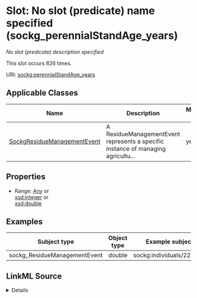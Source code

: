 

# Slot: No slot (predicate) name specified (sockg_perennialStandAge_years)


_No slot (predicate) description specified_






This slot occurs 826 times.


URI: [sockg:perennialStandAge_years](https://idir.uta.edu/sockg-ontology/docs/perennialStandAge_years)



<!-- no inheritance hierarchy -->





## Applicable Classes

| Name | Description | Modifies Slot |
| --- | --- | --- |
| [SockgResidueManagementEvent](../classes/SockgResidueManagementEvent.md) | A ResidueManagementEvent represents a specific instance of managing agricultu... |  yes  |







## Properties

* Range: [Any](../classes/Any.md)&nbsp;or&nbsp;<br />[xsd:integer](http://www.w3.org/2001/XMLSchema#integer)&nbsp;or&nbsp;<br />[xsd:double](http://www.w3.org/2001/XMLSchema#double)






## Examples

| Subject type | Object type | Example subject | Example object | Occurrences |
| --- | --- | --- | --- | --- |
| sockg_ResidueManagementEvent | double | sockg:individuals/227783 | 4.0 | 826 |




## LinkML Source

<details>

```yaml
name: sockg_perennialStandAge_years
annotations:
  count:
    tag: count
    value: 826
description: No slot (predicate) description specified
title: No slot (predicate) name specified
examples:
- object:
    example_object: '4.0'
    example_object_type: double
    example_predicate: sockg:perennialStandAge_years
    example_subject: sockg:individuals/227783
    example_subject_type: sockg_ResidueManagementEvent
from_schema: soc-kg
rank: 1000
domain: sockg_ResidueManagementEvent
slot_uri: sockg:perennialStandAge_years
alias: sockg_perennialStandAge_years
domain_of:
- sockg_ResidueManagementEvent
range: Any
any_of:
- range: integer
- range: double

```
</details>